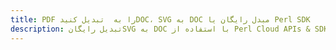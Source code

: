 ---title: PDF را به  تبدیل کنیدDOC، SVG به DOC مبدل رایگان یا Perl SDKdescription: تبدیل رایگانSVG به DOC با استفاده از Perl Cloud APIs & SDK همچنین اسناد PDF را در Cloud ایجاد، ویرایش و رندر کنید.---